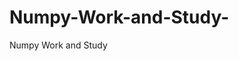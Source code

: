 # Numpy-Work-and-Study-
Numpy Work and Study 
                
                
              
                     
